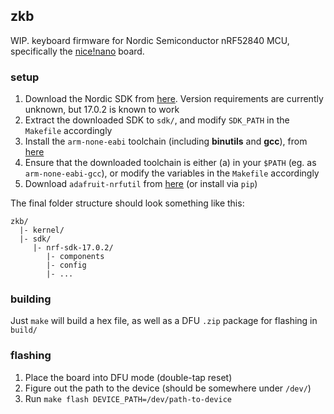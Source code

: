 ## zkb

WIP. keyboard firmware for Nordic Semiconductor nRF52840 MCU, specifically the [nice!nano](https://docs.nicekeyboards.com/#/nice!nano) board.

### setup

1. Download the Nordic SDK from [here](https://www.nordicsemi.com/Software-and-tools/Software/nRF5-SDK/Download). Version requirements are currently unknown, but 17.0.2 is known to work
2. Extract the downloaded SDK to `sdk/`, and modify `SDK_PATH` in the `Makefile` accordingly
3. Install the `arm-none-eabi` toolchain (including **binutils** and **gcc**), from [here](https://developer.arm.com/tools-and-software/open-source-software/developer-tools/gnu-toolchain/gnu-rm/downloads)
4. Ensure that the downloaded toolchain is either (a) in your `$PATH` (eg. as `arm-none-eabi-gcc`), or modify the variables in the `Makefile` accordingly
5. Download `adafruit-nrfutil` from [here](https://github.com/adafruit/Adafruit_nRF52_nrfutil) (or install via `pip`)

The final folder structure should look something like this:
```
zkb/
  |- kernel/
  |- sdk/
     |- nrf-sdk-17.0.2/
        |- components
        |- config
        |- ...
```

### building

Just `make` will build a hex file, as well as a DFU `.zip` package for flashing in `build/`

### flashing

1. Place the board into DFU mode (double-tap reset)
2. Figure out the path to the device (should be somewhere under `/dev/`)
3. Run `make flash DEVICE_PATH=/dev/path-to-device`

